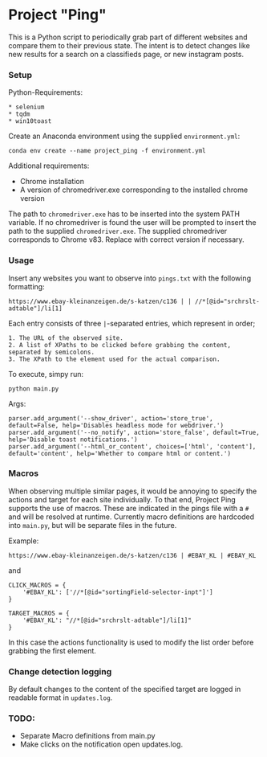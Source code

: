 # Project "Ping"

This is a Python script to periodically grab part of different websites and compare them to their previous state.
The intent is to detect changes like new results for a search on a classifieds page, or new instagram posts.

### Setup
Python-Requirements:

    * selenium
    * tqdm
    * win10toast

Create an Anaconda environment using the supplied `environment.yml`:

    conda env create --name project_ping -f environment.yml

Additional requirements:
 * Chrome installation
 * A version of chromedriver.exe corresponding to the installed chrome version
 
The path to `chromedriver.exe` has to be inserted into the system PATH variable. 
If no chromedriver is found the user will be prompted to insert the path to the supplied `chromedriver.exe`.
The supplied chromedriver corresponds to Chrome v83. Replace with correct version if necessary.  

### Usage

Insert any websites you want to observe into `pings.txt` with the following formatting:
~~~
https://www.ebay-kleinanzeigen.de/s-katzen/c136 | | //*[@id="srchrslt-adtable"]/li[1]
~~~
Each entry consists of three `|`-separated entries, which represent in order; 
    
    1. The URL of the observed site.
    2. A list of XPaths to be clicked before grabbing the content, separated by semicolons.
    3. The XPath to the element used for the actual comparison.
To execute, simpy run:
~~~
python main.py
~~~
Args:

    parser.add_argument('--show_driver', action='store_true', default=False, help='Disables headless mode for webdriver.')
    parser.add_argument('--no_notify', action='store_false', default=True, help='Disable toast notifications.')
    parser.add_argument('--html_or_content', choices=['html', 'content'], default='content', help='Whether to compare html or content.')
    
    
### Macros
When observing multiple similar pages, it would be annoying to specify the actions and target for each site individually. To that end, Project Ping supports the use of macros.
These are indicated in the pings file with a `#` and will be resolved at runtime. Currently macro definitions are hardcoded into `main.py`, but will be separate files in the future. 

Example:
~~~
https://www.ebay-kleinanzeigen.de/s-katzen/c136 | #EBAY_KL | #EBAY_KL
~~~

and
~~~
CLICK_MACROS = {
    '#EBAY_KL': ['//*[@id="sortingField-selector-inpt"]']
}

TARGET_MACROS = {
    '#EBAY_KL': "//*[@id="srchrslt-adtable"]/li[1]"
}
~~~
In this case the actions functionality is used to modify the list order before grabbing the first element.

### Change detection logging
By default changes to the content of the specified target are logged in readable format in `updates.log`.

### TODO:
* Separate Macro definitions from main.py
* Make clicks on the notification open updates.log.